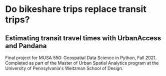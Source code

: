 # Do bikeshare trips replace transit trips?
## Estimating transit travel times with UrbanAccess and Pandana

Final project for MUSA 550: Geospatial Data Science in Python, Fall 2021. Completed as part of the Master of Urban Spatial Analytics program at the University of Pennsylvania's Weitzman School of Design.
